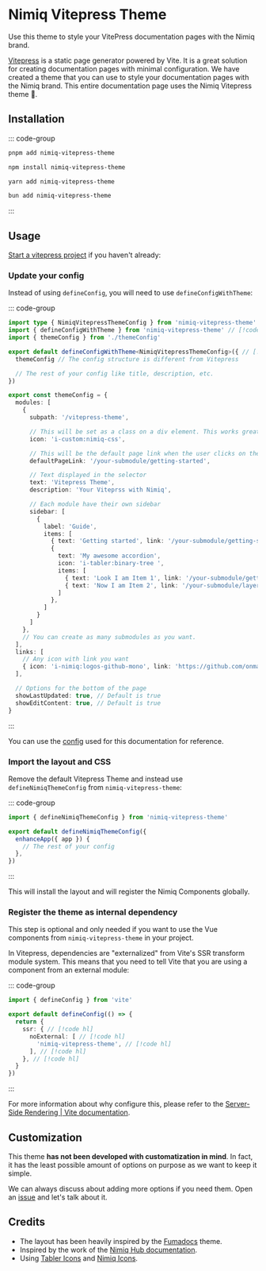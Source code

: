 # Nimiq Vitepress Theme

Use this theme to style your VitePress documentation pages with the Nimiq brand.

[Vitepress](https://vitepress.dev) is a static page generator powered by Vite. It is a great solution for creating documentation pages with minimal configuration. We have created a theme that you can use to style your documentation pages with the Nimiq brand. This entire documentation page uses the Nimiq Vitepress theme 💅.

## Installation

::: code-group

```bash [pnpm]
pnpm add nimiq-vitepress-theme
```

```bash [npm]
npm install nimiq-vitepress-theme
```

```bash [yarn]
yarn add nimiq-vitepress-theme
```

```bash [bun]
bun add nimiq-vitepress-theme
```

:::

## Usage

[Start a vitepress project](https://vitepress.dev/guide/getting-started) if you haven't already:

### Update your config

Instead of using `defineConfig`, you will need to use `defineConfigWithTheme`:

::: code-group

```ts [.vitepress/config.ts]
import type { NimiqVitepressThemeConfig } from 'nimiq-vitepress-theme'
import { defineConfigWithTheme } from 'nimiq-vitepress-theme' // [!code hl]
import { themeConfig } from './themeConfig'

export default defineConfigWithTheme<NimiqVitepressThemeConfig>({ // [!code hl]
  themeConfig // The config structure is different from Vitepress

  // The rest of your config like title, description, etc.
})
```

```ts [themeConfig.ts]
export const themeConfig = {
  modules: [
    {
      subpath: '/vitepress-theme',

      // This will be set as a class on a div element. This works great for UnoCSS Icons preset. Let me know if you need help with other icon libraries.
      icon: 'i-custom:nimiq-css',

      // This will be the default page link when the user clicks on the selector
      defaultPageLink: '/your-submodule/getting-started',

      // Text displayed in the selector
      text: 'Vitepress Theme',
      description: 'Your Viteprss with Nimiq',

      // Each module have their own sidebar
      sidebar: [
        {
          label: 'Guide',
          items: [
            { text: 'Getting started', link: '/your-submodule/getting-started', icon: 'i-tabler:arrow-guide ', },
            {
              text: 'My awesome accordion',
              icon: 'i-tabler:binary-tree ',
              items: [
                { text: 'Look I am Item 1', link: '/your-submodule/getting-started', },
                { text: 'Now I am Item 2', link: '/your-submodule/layers/preflights', },
              ]
            },
          ]
        }
      ]
    },
    // You can create as many submodules as you want.
  ],
  links: [
    // Any icon with link you want
    { icon: 'i-nimiq:logos-github-mono', link: 'https://github.com/onmax/nimiq-ui' }
  ],

  // Options for the bottom of the page
  showLastUpdated: true, // Default is true
  showEditContent: true, // Default is true
}
```

:::

You can use the [config](https://github.com/onmax/nimiq-ui/tree/main/docs/.vitepress/config.ts) used for this documentation for reference.

### Import the layout and CSS

Remove the default Vitepress Theme and instead use `defineNimiqThemeConfig` from `nimiq-vitepress-theme`: 

::: code-group

```ts [.vitepress/index.ts]
import { defineNimiqThemeConfig } from 'nimiq-vitepress-theme'

export default defineNimiqThemeConfig({
  enhanceApp({ app }) {
    // The rest of your config
  },
})
```

:::

This will install the layout and will register the Nimiq Components globally.

### Register the theme as internal dependency

This step is optional and only needed if you want to use the Vue components from `nimiq-vitepress-theme` in your project.

In Vitepress, dependencies are "externalized" from Vite's SSR transform module system. This means that you need to tell Vite that you are using a component from an external module:

::: code-group

```ts [vite.config.ts]
import { defineConfig } from 'vite'

export default defineConfig(() => {
  return {
    ssr: { // [!code hl]
      noExternal: [ // [!code hl]
        'nimiq-vitepress-theme', // [!code hl]
      ], // [!code hl]
    }, // [!code hl]
  }
})
```

:::

For more information about why configure this, please refer to the [Server-Side Rendering | Vite documentation](https://vite.dev/guide/ssr.html#ssr-externals).

## Customization

This theme **has not been developed with customatization in mind**. In fact, it has the least possible amount of options on purpose as we want to keep it simple.

We can always discuss about adding more options if you need them. Open an [issue](https://github.com/onmax/nimiq-ui/issues/new) and let's talk about it.

## Credits

- The layout has been heavily inspired by the [Fumadocs](https://fumadocs.vercel.app/docs/ui) theme.
- Inspired by the work of the [Nimiq Hub documentation](https://www.nimiqhub.com/docs/learn).
- Using [Tabler Icons](https://tablericons.com/) and [Nimiq Icons](../nimiq-icons/explorer.md).
